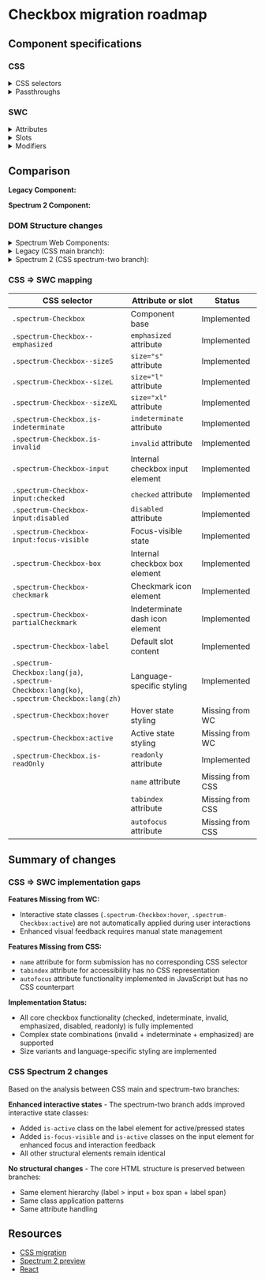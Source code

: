 # Checkbox migration roadmap

## Component specifications

### CSS

<details>
<summary>CSS selectors</summary>

- `.spectrum-Checkbox`
- `.spectrum-Checkbox .spectrum-Checkbox-box`
- `.spectrum-Checkbox .spectrum-Checkbox-box:after`
- `.spectrum-Checkbox .spectrum-Checkbox-box:before`
- `.spectrum-Checkbox .spectrum-Checkbox-checkmark`
- `.spectrum-Checkbox .spectrum-Checkbox-input`
- `.spectrum-Checkbox .spectrum-Checkbox-input:checked + .spectrum-Checkbox-box .spectrum-Checkbox-checkmark`
- `.spectrum-Checkbox .spectrum-Checkbox-input:checked + .spectrum-Checkbox-box:before`
- `.spectrum-Checkbox .spectrum-Checkbox-input:checked:disabled + .spectrum-Checkbox-box:before`
- `.spectrum-Checkbox .spectrum-Checkbox-input:checked:disabled ~ .spectrum-Checkbox-label`
- `.spectrum-Checkbox .spectrum-Checkbox-input:checked:hover:disabled + .spectrum-Checkbox-box:before`
- `.spectrum-Checkbox .spectrum-Checkbox-input:disabled`
- `.spectrum-Checkbox .spectrum-Checkbox-input:disabled + .spectrum-Checkbox-box:before`
- `.spectrum-Checkbox .spectrum-Checkbox-input:disabled ~ .spectrum-Checkbox-label`
- `.spectrum-Checkbox .spectrum-Checkbox-input:focus-visible + .spectrum-Checkbox-box:after`
- `.spectrum-Checkbox .spectrum-Checkbox-input:focus-visible + .spectrum-Checkbox-box:before`
- `.spectrum-Checkbox .spectrum-Checkbox-input:focus-visible + .spectrum-Checkbox-label`
- `.spectrum-Checkbox .spectrum-Checkbox-input:hover:disabled + .spectrum-Checkbox-box:before`
- `.spectrum-Checkbox .spectrum-Checkbox-label`
- `.spectrum-Checkbox .spectrum-Checkbox-partialCheckmark`
- `.spectrum-Checkbox--emphasized.is-indeterminate .spectrum-Checkbox-box:before`
- `.spectrum-Checkbox--emphasized.is-indeterminate .spectrum-Checkbox-input:checked + .spectrum-Checkbox-box:before`
- `.spectrum-Checkbox--emphasized.is-indeterminate:hover .spectrum-Checkbox-box:before`
- `.spectrum-Checkbox--emphasized.is-indeterminate:hover .spectrum-Checkbox-input:checked + .spectrum-Checkbox-box:before`
- `.spectrum-Checkbox--emphasized.is-indeterminate:not(.is-invalid) .spectrum-Checkbox-input:focus-visible + .spectrum-Checkbox-box:before`
- `.spectrum-Checkbox--emphasized:not(.is-invalid) .spectrum-Checkbox-input:focus-visible:checked + .spectrum-Checkbox-box:before`
- `.spectrum-Checkbox-input:focus-visible + .spectrum-Checkbox-box`
- `.spectrum-Checkbox.is-indeterminate .spectrum-Checkbox-box .spectrum-Checkbox-checkmark`
- `.spectrum-Checkbox.is-indeterminate .spectrum-Checkbox-box .spectrum-Checkbox-partialCheckmark`
- `.spectrum-Checkbox.is-indeterminate .spectrum-Checkbox-box:before`
- `.spectrum-Checkbox.is-indeterminate .spectrum-Checkbox-input:checked + .spectrum-Checkbox-box .spectrum-Checkbox-checkmark`
- `.spectrum-Checkbox.is-indeterminate .spectrum-Checkbox-input:checked + .spectrum-Checkbox-box .spectrum-Checkbox-partialCheckmark`
- `.spectrum-Checkbox.is-indeterminate .spectrum-Checkbox-input:checked + .spectrum-Checkbox-box:before`
- `.spectrum-Checkbox.is-invalid`
- `.spectrum-Checkbox.is-invalid.is-indeterminate .spectrum-Checkbox-box:before`
- `.spectrum-Checkbox.is-invalid.is-indeterminate .spectrum-Checkbox-input:checked:not(:disabled) + .spectrum-Checkbox-box:before`
- `.spectrum-Checkbox.is-invalid.is-indeterminate .spectrum-Checkbox-input:focus-visible + .spectrum-Checkbox-box:before`
- `.spectrum-Checkbox.is-invalid.is-indeterminate:hover .spectrum-Checkbox-box:before`
- `.spectrum-Checkbox.is-invalid.is-indeterminate:hover .spectrum-Checkbox-input:checked:not(:disabled) + .spectrum-Checkbox-box:before`
- `.spectrum-Checkbox.spectrum-Checkbox--emphasized`
- `.spectrum-Checkbox.spectrum-Checkbox--sizeL`
- `.spectrum-Checkbox.spectrum-Checkbox--sizeS`
- `.spectrum-Checkbox.spectrum-Checkbox--sizeXL`
- `.spectrum-Checkbox:active .spectrum-Checkbox-box:before`
- `.spectrum-Checkbox:active .spectrum-Checkbox-input:checked + .spectrum-Checkbox-box:before`
- `.spectrum-Checkbox:active .spectrum-Checkbox-label`
- `.spectrum-Checkbox:hover .spectrum-Checkbox-box:before`
- `.spectrum-Checkbox:hover .spectrum-Checkbox-input:checked + .spectrum-Checkbox-box:before`
- `.spectrum-Checkbox:hover .spectrum-Checkbox-label`
- `.spectrum-Checkbox:lang(ja)`
- `.spectrum-Checkbox:lang(ko)`
- `.spectrum-Checkbox:lang(zh)`
- `.spectrum-Checkbox:not(.is-readOnly) .spectrum-Checkbox-input:active:not(:disabled) + .spectrum-Checkbox-box`
- `.spectrum-Checkbox:not(.is-readOnly):active .spectrum-Checkbox-input:not(:disabled) + .spectrum-Checkbox-box`

</details>

<details>
<summary>Passthroughs</summary>

None found for this component.

</details>

### SWC

<details>
<summary>Attributes</summary>

- `disabled` - Boolean attribute to disable the checkbox
- `indeterminate` - Boolean attribute for indeterminate state
- `invalid` - Boolean attribute for invalid state styling
- `emphasized` - Boolean attribute for emphasized styling
- `checked` - Boolean attribute for checked state (inherited from CheckboxMixin)
- `name` - String attribute for form submission (inherited from CheckboxMixin)
- `readonly` - Boolean attribute for read-only state (inherited from CheckboxMixin)
- `size` - String attribute with values: `s`, `m`, `l`, `xl` (from SizedMixin)
- `tabindex` - Number attribute for tab order management
- `autofocus` - Boolean HTML attribute for auto-focusing (handled in connectedCallback)

</details>

<details>
<summary>Slots</summary>

- Default slot - Content to display as the label for the Checkbox

</details>

<details>
<summary>Modifiers</summary>

- `--mod-checkbox-animation-duration`
- `--mod-checkbox-border-width`
- `--mod-checkbox-bottom-to-text`
- `--mod-checkbox-checkmark-color`
- `--mod-checkbox-content-color-default`
- `--mod-checkbox-content-color-disabled`
- `--mod-checkbox-content-color-down`
- `--mod-checkbox-content-color-focus`
- `--mod-checkbox-content-color-hover`
- `--mod-checkbox-control-color-default`
- `--mod-checkbox-control-color-disabled`
- `--mod-checkbox-control-color-down`
- `--mod-checkbox-control-color-focus`
- `--mod-checkbox-control-color-hover`
- `--mod-checkbox-control-corner-radius`
- `--mod-checkbox-control-selected-color-default`
- `--mod-checkbox-control-selected-color-down`
- `--mod-checkbox-control-selected-color-hover`
- `--mod-checkbox-control-size`
- `--mod-checkbox-focus-indicator-color`
- `--mod-checkbox-focus-indicator-gap`
- `--mod-checkbox-focus-indicator-thickness`
- `--mod-checkbox-font-size`
- `--mod-checkbox-height`
- `--mod-checkbox-line-height`
- `--mod-checkbox-line-height-cjk`
- `--mod-checkbox-margin-block`
- `--mod-checkbox-selected-border-width`
- `--mod-checkbox-text-to-control`
- `--mod-checkbox-top-to-text`
- `--mod-focus-indicator-thickness`

</details>

## Comparison

**Legacy Component:**

<!-- Screenshot of legacy component will be added here -->

**Spectrum 2 Component:**

<!-- Screenshot of Spectrum 2 component will be added here -->

### DOM Structure changes

<details>
<summary>Spectrum Web Components:</summary>

```html
<!-- Current HTML structure from web component render() method -->
<input
    id="input"
    name="example-name"
    type="checkbox"
    .checked="true"
    ?disabled="false"
    @change="handleChange"
/>
<span id="box">
    <sp-icon-checkmark100
        id="checkmark"
        class="spectrum-Icon spectrum-UIIcon-Checkmark100"
    ></sp-icon-checkmark100>
    <sp-icon-dash100
        id="partialCheckmark"
        class="spectrum-Icon spectrum-UIIcon-Dash100"
    ></sp-icon-dash100>
</span>
<label id="label" for="input"><slot></slot></label>
```

</details>

<details>
<summary>Legacy (CSS main branch):</summary>

```html
<label
    class="spectrum-Checkbox spectrum-Checkbox--sizeM spectrum-Checkbox--emphasized is-indeterminate is-disabled is-invalid is-hover is-readOnly"
>
    <input
        type="checkbox"
        class="spectrum-Checkbox-input"
        aria-labelledby="label-123"
        aria-disabled="true"
        checked="false"
        disabled="false"
        title="Checkbox title"
        value="checkbox-value"
        id="checkbox-input-123"
    />
    <span class="spectrum-Checkbox-box">
        <span
            class="spectrum-Icon spectrum-UIIcon-Checkmark75 spectrum-Checkbox-checkmark"
        ></span>
        <span
            class="spectrum-Icon spectrum-UIIcon-Dash75 spectrum-Checkbox-partialCheckmark"
        ></span>
    </span>
    <span class="spectrum-Checkbox-label">Checkbox Label</span>
</label>
```

</details>

<details>
<summary>Spectrum 2 (CSS spectrum-two branch):</summary>

```html
<label
    class="spectrum-Checkbox spectrum-Checkbox--sizeM spectrum-Checkbox--emphasized is-indeterminate is-disabled is-invalid is-hover is-readOnly is-active"
>
    <input
        type="checkbox"
        class="spectrum-Checkbox-input is-focus-visible is-active"
        aria-labelledby="label-123"
        aria-disabled="true"
        checked="false"
        disabled="false"
        title="Checkbox title"
        value="checkbox-value"
        id="checkbox-input-123"
    />
    <span class="spectrum-Checkbox-box">
        <span
            class="spectrum-Icon spectrum-UIIcon-Checkmark75 spectrum-Checkbox-checkmark"
        ></span>
        <span
            class="spectrum-Icon spectrum-UIIcon-Dash75 spectrum-Checkbox-partialCheckmark"
        ></span>
    </span>
    <span class="spectrum-Checkbox-label">Checkbox Label</span>
</label>
```

</details>

### CSS => SWC mapping

| CSS selector                                                                                | Attribute or slot               | Status           |
| ------------------------------------------------------------------------------------------- | ------------------------------- | ---------------- |
| `.spectrum-Checkbox`                                                                        | Component base                  | Implemented      |
| `.spectrum-Checkbox--emphasized`                                                            | `emphasized` attribute          | Implemented      |
| `.spectrum-Checkbox--sizeS`                                                                 | `size="s"` attribute            | Implemented      |
| `.spectrum-Checkbox--sizeL`                                                                 | `size="l"` attribute            | Implemented      |
| `.spectrum-Checkbox--sizeXL`                                                                | `size="xl"` attribute           | Implemented      |
| `.spectrum-Checkbox.is-indeterminate`                                                       | `indeterminate` attribute       | Implemented      |
| `.spectrum-Checkbox.is-invalid`                                                             | `invalid` attribute             | Implemented      |
| `.spectrum-Checkbox-input`                                                                  | Internal checkbox input element | Implemented      |
| `.spectrum-Checkbox-input:checked`                                                          | `checked` attribute             | Implemented      |
| `.spectrum-Checkbox-input:disabled`                                                         | `disabled` attribute            | Implemented      |
| `.spectrum-Checkbox-input:focus-visible`                                                    | Focus-visible state             | Implemented      |
| `.spectrum-Checkbox-box`                                                                    | Internal checkbox box element   | Implemented      |
| `.spectrum-Checkbox-checkmark`                                                              | Checkmark icon element          | Implemented      |
| `.spectrum-Checkbox-partialCheckmark`                                                       | Indeterminate dash icon element | Implemented      |
| `.spectrum-Checkbox-label`                                                                  | Default slot content            | Implemented      |
| `.spectrum-Checkbox:lang(ja)`, `.spectrum-Checkbox:lang(ko)`, `.spectrum-Checkbox:lang(zh)` | Language-specific styling       | Implemented      |
| `.spectrum-Checkbox:hover`                                                                  | Hover state styling             | Missing from WC  |
| `.spectrum-Checkbox:active`                                                                 | Active state styling            | Missing from WC  |
| `.spectrum-Checkbox.is-readOnly`                                                            | `readonly` attribute            | Implemented      |
|                                                                                             | `name` attribute                | Missing from CSS |
|                                                                                             | `tabindex` attribute            | Missing from CSS |
|                                                                                             | `autofocus` attribute           | Missing from CSS |

## Summary of changes

### CSS => SWC implementation gaps

**Features Missing from WC:**

- Interactive state classes (`.spectrum-Checkbox:hover`, `.spectrum-Checkbox:active`) are not automatically applied during user interactions
- Enhanced visual feedback requires manual state management

**Features Missing from CSS:**

- `name` attribute for form submission has no corresponding CSS selector
- `tabindex` attribute for accessibility has no CSS representation
- `autofocus` attribute functionality implemented in JavaScript but has no CSS counterpart

**Implementation Status:**

- All core checkbox functionality (checked, indeterminate, invalid, emphasized, disabled, readonly) is fully implemented
- Complex state combinations (invalid + indeterminate + emphasized) are supported
- Size variants and language-specific styling are implemented

### CSS Spectrum 2 changes

Based on the analysis between CSS main and spectrum-two branches:

**Enhanced interactive states** - The spectrum-two branch adds improved interactive state classes:

- Added `is-active` class on the label element for active/pressed states
- Added `is-focus-visible` and `is-active` classes on the input element for enhanced focus and interaction feedback
- All other structural elements remain identical

**No structural changes** - The core HTML structure is preserved between branches:

- Same element hierarchy (label > input + box span + label span)
- Same class application patterns
- Same attribute handling

## Resources

- [CSS migration]()
- [Spectrum 2 preview]()
- [React]()
